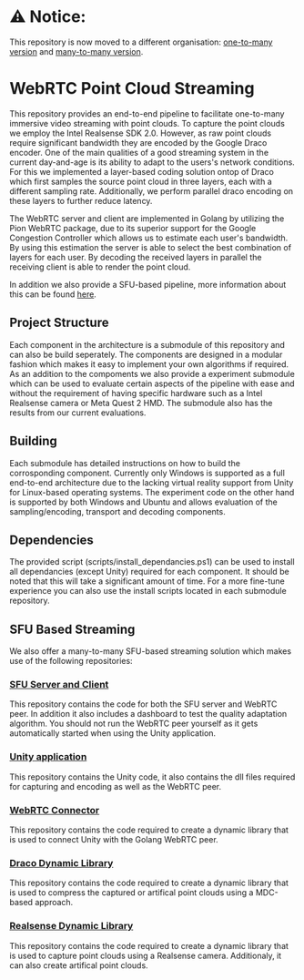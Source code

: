 # ⚠️ Notice:
This repository is now moved to a different organisation: [one-to-many version](https://github.com/idlab-discover/pc-webrtc-o2m) and [many-to-many version](https://github.com/idlab-discover/pc-webrtc-m2m).

# WebRTC Point Cloud Streaming

This repository provides an end-to-end pipeline to facilitate one-to-many immersive video streaming with point clouds. To capture the point clouds we employ the Intel Realsense SDK 2.0. However, as raw point clouds require significant bandwidth they are encoded by the Google Draco encoder. One of the main qualities of a good streaming system in the current day-and-age is its ability to adapt to the users's network conditions. For this we implemented a layer-based coding solution ontop of Draco which first samples the source point cloud in three layers, each with a different sampling rate. Additionally, we perform parallel draco encoding on these layers to further reduce latency. 

The WebRTC server and client are implemented in Golang by utilizing the Pion WebRTC package, due to its superior support for the Google Congestion Controller which allows us to estimate each user's bandwidth. By using this estimation the server is able to select the best combination of layers for each user. By decoding the received layers in parallel the receiving client is able to render the point cloud.

In addition we also provide a SFU-based pipeline, more information about this can be found [here](https://github.com/MatthiasDeFre/webrtc-pc-streaming?tab=readme-ov-file#sfu-based-streaming).

## Project Structure

Each component in the architecture is a submodule of this repository and can also be build seperately. The components are designed in a modular fashion which makes it easy to implement your own algorithms if required. As an addition to the compoments we also provide a experiment submodule which can be used to evaluate certain aspects of the pipeline with ease and without the requirement of having specific hardware such as a Intel Realsense camera or Meta Quest 2 HMD. The submodule also has the results from our current evaluations.

## Building

Each submodule has detailed instructions on how to build the corrosponding component. Currently only Windows is supported as a full end-to-end architecture due to the lacking virtual reality support from Unity for Linux-based operating systems. The experiment code on the other hand is supported by both Windows and Ubuntu and allows evaluation of the sampling/encoding, transport and decoding components.


## Dependencies

The provided script (scripts/install_dependancies.ps1) can be used to install all dependancies (except Unity) required for each component. It should be noted that this will take a significant amount of time. For a more fine-tune experience you can also use the install scripts located in each submodule repository. 

## SFU Based Streaming
We also offer a many-to-many SFU-based streaming solution which makes use of the following repositories:

### [SFU Server and Client](https://github.com/MatthiasDeFre/spirit_sfu_june)
This repository contains the code for both the SFU server and WebRTC peer. In addition it also includes a dashboard to test the quality adaptation algorithm. You should not run the WebRTC peer yourself as it gets automatically started when using the Unity application.

### [Unity application](https://github.com/MatthiasDeFre/pc_m2m_unity/)
This repository contains the Unity code, it also contains the dll files required for capturing and encoding as well as the WebRTC peer.

### [WebRTC Connector](https://github.com/MatthiasDeFre/spirit_connector_june/) 
This repository contains the code required to create a dynamic library that is used to connect Unity with the Golang WebRTC peer.

### [Draco Dynamic Library](https://github.com/MatthiasDeFre/spirit_draco_june) 
This repository contains the code required to create a dynamic library that is used to compress the captured or artifical point clouds using a MDC-based approach.

### [Realsense Dynamic Library](https://github.com/MatthiasDeFre/spirit_realsense_june) 
This repository contains the code required to create a dynamic library that is used to capture point clouds using a Realsense camera. Additionaly, it can also create artifical point clouds.
